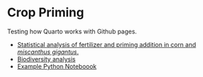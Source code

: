 # Crop Priming

Testing how Quarto works with Github pages.

* [Statistical analysis of fertilizer and priming addition in corn and *miscanthus gigantus*.](statistics.html)
* [Biodiversity analysis](biodiversity.html)
* [Example Python Noteboook](sample_python.html)
